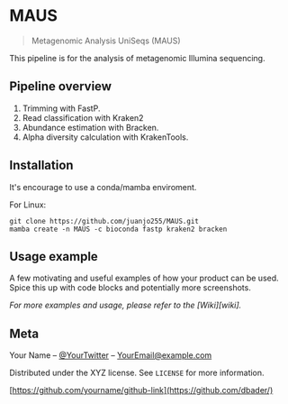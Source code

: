 # MAUS
> Metagenomic Analysis UniSeqs (MAUS)

This pipeline is for the analysis of metagenomic Illumina sequencing.


## Pipeline overview
1. Trimming with FastP.
2. Read classification with Kraken2
3. Abundance estimation with Bracken.
4. Alpha diversity calculation with KrakenTools. 

## Installation

It's encourage to use a conda/mamba enviroment.

For Linux:

```
git clone https://github.com/juanjo255/MAUS.git
mamba create -n MAUS -c bioconda fastp kraken2 bracken 
```

## Usage example

A few motivating and useful examples of how your product can be used. Spice this up with code blocks and potentially more screenshots.

_For more examples and usage, please refer to the [Wiki][wiki]._


## Meta

Your Name – [@YourTwitter](https://twitter.com/dbader_org) – YourEmail@example.com

Distributed under the XYZ license. See ``LICENSE`` for more information.

[https://github.com/yourname/github-link](https://github.com/dbader/)

